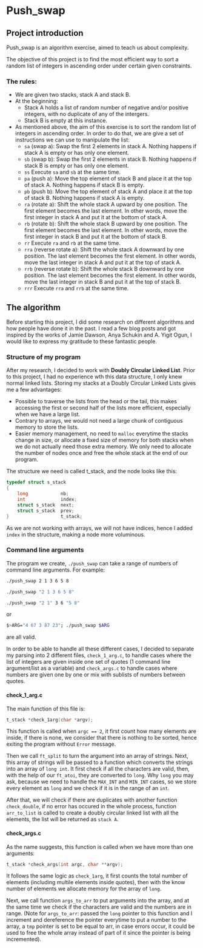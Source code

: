 # **Push_swap**  

## **Project introduction**  
  
Push_swap is an algorithm exercise, aimed to teach us about complexity.  

The objective of this project is to find the most efficient way to sort a random list of integers in ascending order under certain given constraints.  

### **The rules:**  

- We are given two stacks, stack A and stack B.  
- At the beginning:  
	- Stack A holds a list of random number of negative and/or positive integers, with no duplicate of any of the intergers.  
	- Stack B is empty at this instance.  
- As mentioned above, the aim of this exercise is to sort the random list of integers in ascending order. In order to do that, we are give a set of instructions we can use to manipulate the list:  
	- `sa` (swap a): Swap the first 2 elements in stack A. Nothing happens if stack A is empty or has only one element.  
	- `sb` (swap b): Swap the first 2 elements in stack B. Nothing happens if stack B is empty or has only one element.  
	- `ss` Execute `sa` and `sb` at the same time.  
	- `pa` (push a): Move the top element of stack B and place it at the top of stack A. Nothing happens if stack B is empty.  
	- `pb` (push b): Move the top element of stack A and place it at the top of stack B. Nothing happens if stack A is empty.  
	- `ra` (rotate a): Shift the whole stack A upward by one position. The first element becomes the last element. In other words, move the first integer in stack A and put it at the bottom of stack A.  
	- `rb` (rotate b): Shift the whole stack B upward by one position. The first element becomes the last element. In other words, move the first integer in stack B and put it at the bottom of stack B.  
	- `rr` Execute `ra` and `rb` at the same time.  
	- `rra` (reverse rotate a): Shift the whole stack A downward by one position. The last element becomes the first element. In other words, move the last integer in stack A and put it at the top of stack A.  
	- `rrb` (reverse rotate b): Shift the whole stack B downward by one position. The last element becomes the first element. In other words, move the last integer in stack B and put it at the top of stack B.  
	- `rrr` Execute `rra` and `rrb` at the same time.  

## **The algorithm**  
Before starting this project, I did some research on different algorithms and how people have done it in the past. I read a few blog posts and got inspired by the works of Jamie Dawson, Anya Schukin and A. Yigit Ogun, I would like to express my gratitude to these fantastic people.  

### **Structure of my program**  
After my research, I decided to work with **Doubly Circular Linked List**. Prior to this project, I had no experience wth this data structure, I only knew normal linked lists. Storing my stacks at a Doubly Circular Linked Lists gives me a few advantages:  
- Possible to traverse the lists from the head or the tail, this makes accessing the first or second half of the lists more efficient, especially when we have a large list.  
- Contrary to arrays, we would not need a large chunk of contiguous memory to store the lists.  
- Easier memory management, no need to `malloc` everytime the stacks change in size, or allocate a fixed size of memory for both stacks when we do not actually need those extra memory. We only need to allocate the number of nodes once and free the whole stack at the end of our program.  

The structure we need is called t_stack, and the node looks like this:  
```c
typedef struct s_stack 
{
	long			nb;
	int				index;
	struct s_stack	next;
	struct s_stack	prev;
}					t_stack;
```  
As we are not working with arrays, we will not have indices, hence I added `index` in the structure, making a node more voluminous.  

### **Command line arguments**  

The program we create, `./push_swap` can take a range of numbers of command line arguments. For example: 
```bash
./push_swap 2 1 3 6 5 8
```
```bash
./push_swap "2 1 3 6 5 8"
```
```bash
./push_swap "2 1" 3 6 "5 8"
``` 
or 
```bash
$>ARG="4 67 3 87 23"; ./push_swap $ARG
``` 
are all valid.  

In order to be able to handle all these different cases, I decided to separate my parsing into 2 different files, `check_1_arg.c`, to handle cases where the list of integers are given inside one set of quotes (1 command line argument/list as a variable) and `check_args.c` to handle cases where numbers are given one by one or mix with sublists of numbers between quotes.  

#### **check_1_arg.c**  

The main function of this file is:  
```c
t_stack	*check_1arg(char *argv);
```  

This function is called when `argc == 2`, it first count how many elements are inside, if there is none, we consider that there is nothing to be sorted, hence exiting the program without `Error` message.  

Then we call `ft_split` to turn the argument into an array of strings. Next, this array of strings will be passed to a function which converts the strings into an array of `long int`. It first check if all the characters are valid, then, with the help of our `ft_atoi`, they are converted to `long`. Why `long` you may ask, because we need to handle the `MAX_INT` and `MIN_INT` cases, so we store every element as `long` and we check if it is in the range of an `int`.  

After that, we will check if there are duplicates with another function `check_double`, if no error has occured in the whole process, function `arr_to_list` is called to create a doubly circular linked list with all the elements, the list will be returned as `stack A`.  

#### **check_args.c**  

As the name suggests, this function is called when we have more than one arguments:  
```c
t_stack	*check_args(int argc, char **argv);
```  

It follows the same logic as `check_1arg`, it first counts the total number of elements (including multile elements inside quotes), then with the know number of elements we allocate memory for the array of `long`.  

Next, we call function `args_to_arr` to put arguments into the array, and at the same time we check if the characters are valid and the numbers are in range. (Note for `args_to_arr`: passed the `long` pointer to this function and I increment and dereference the pointer everytime to put a number to the array, a `tmp` pointer is set to be equal to arr, in case errors occur, it could be used to free the whole array instead of part of it since the pointer is being incremented).





